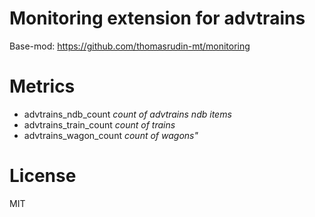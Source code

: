 
# Monitoring extension for advtrains

Base-mod: https://github.com/thomasrudin-mt/monitoring

# Metrics

* advtrains_ndb_count *count of advtrains ndb items*
* advtrains_train_count *count of trains*
* advtrains_wagon_count *count of wagons"*


# License

MIT
